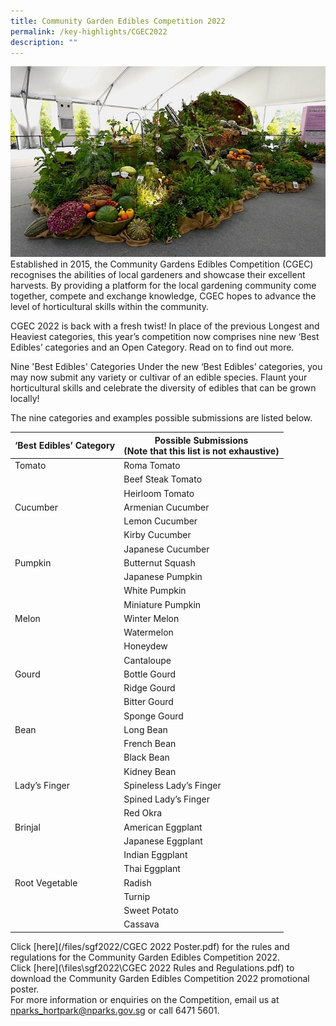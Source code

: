 ```yaml
---
title: Community Garden Edibles Competition 2022
permalink: /key-highlights/CGEC2022
description: ""
---
```

![Community Garden Edibles Competition 2022](/images/CGEC.jpg)
Established in 2015, the Community Gardens Edibles Competition (CGEC) recognises the abilities of local gardeners and showcase their excellent harvests. By providing a platform for the local gardening community come together, compete and exchange knowledge, CGEC hopes to advance the level of horticultural skills within the community.

CGEC 2022 is back with a fresh twist! In place of the previous Longest and Heaviest categories, this year’s competition now comprises nine new ‘Best Edibles’ categories and an Open Category. Read on to find out more.

Nine 'Best Edibles' Categories
Under the new ‘Best Edibles’ categories, you may now submit any variety or cultivar of an edible species. Flaunt your horticultural skills and celebrate the diversity of edibles that can be grown locally!

The nine categories and examples possible submissions are listed below.


| <b>‘Best Edibles’ Category</b>	 | <b>Possible Submissions <br>(Note that this list is not exhaustive)</b> | 
| -------- | -------- | 
|	Tomato	|	Roma Tomato	|
|		|	Beef Steak Tomato	|
|		|	Heirloom Tomato	|
|	Cucumber	|	Armenian Cucumber	|
|		|	Lemon Cucumber	|
|		|	Kirby Cucumber	|
|		|	Japanese Cucumber	|
|	Pumpkin	|	Butternut Squash	|
|		|	Japanese Pumpkin	|
|		|	White Pumpkin	|
|		|	Miniature Pumpkin	|
|	Melon	|	Winter Melon	|
|		|	Watermelon	|
|		|	Honeydew	|
|		|	Cantaloupe	|
|	Gourd	|	Bottle Gourd	|
|		|	Ridge Gourd	|
|		|	Bitter Gourd	|
|		|	Sponge Gourd	|
|	Bean	|	Long Bean	|
|		|	French Bean	|
|		|	Black Bean	|
|		|	Kidney Bean	|
|	Lady’s Finger	|	Spineless Lady’s Finger	|
|		|	Spined Lady’s Finger	|
|		|	Red Okra	|
|	Brinjal	|	American Eggplant	|
|		|	Japanese Eggplant	|
|		|	Indian Eggplant	|
|		|	Thai Eggplant	|
|	Root Vegetable	|	Radish	|
|		|	Turnip	|
|		|	Sweet Potato	|
|		|	Cassava	|
				


Click [here](/files/sgf2022/CGEC 2022 Poster.pdf) for the rules and regulations for the Community Garden Edibles Competition 2022. <br>
Click [here](\files\sgf2022\CGEC 2022 Rules and Regulations.pdf) to download the Community Garden Edibles Competition 2022 promotional poster.<br>
For more information or enquiries on the Competition, email us at nparks_hortpark@nparks.gov.sg or call 6471 5601.